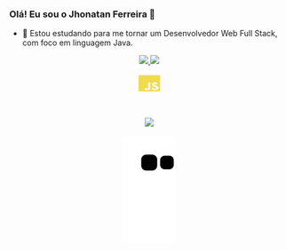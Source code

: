 ### Olá! Eu sou o Jhonatan Ferreira 👋

- 🌻 Estou estudando para me tornar um Desenvolvedor Web Full Stack, com foco em linguagem Java.

<div align="center">
<a href="https://github.com/jhonatanferreira94">
<img height="180em" src="https://github-readme-stats.vercel.app/api?username=jhonatanferreira94&show_icons=true&theme=dark&include_all_commits=true&count_private=true"/>
<img height="180em" src="https://github-readme-stats.vercel.app/api/top-langs/?username=jhonatanferreira94&layout=compact&langs_count=7&theme=dark"/>
    
<div style="display: inline_block"><br>
<img align="center" alt="Jhon-Js" height="30" width="40" src="https://raw.githubusercontent.com/devicons/devicon/master/icons/javascript/javascript-plain.svg">
<div style="display: inline_block"><br>
  
##
  
<div> 
  
<a href="https://www.linkedin.com/in/jhonatan-ferreira-61191b33/" target="_blank"><img src="https://img.shields.io/badge/-LinkedIn-%230077B5?style=for-the-badge&logo=linkedin&logoColor=white" target="_blank"></a> 
    
</div>
  
![Snake animation](https://github.com/rafaballerini/rafaballerini/blob/output/github-contribution-grid-snake.svg)
